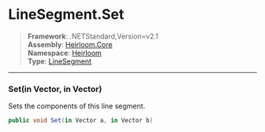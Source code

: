 # LineSegment.Set

> **Framework**: .NETStandard,Version=v2.1  
> **Assembly**: [Heirloom.Core][0]  
> **Namespace**: [Heirloom][0]  
> **Type**: [LineSegment][1]  

--------------------------------------------------------------------------------

### Set(in Vector, in Vector)

Sets the components of this line segment.

```cs
public void Set(in Vector a, in Vector b)
```

[0]: ..\Heirloom.Core.md
[1]: Heirloom.LineSegment.md
